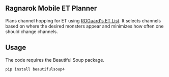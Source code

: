 ## Ragnarok Mobile ET Planner

Plans channel hopping for ET using [ROGuard's ET List](https://www.roguard.net/game/endless-tower/). It selects channels based on where the desired monsters appear
and minimizes how often one should change channels.

## Usage

The code requires the Beautiful Soup package.

    pip install beautifulsoup4
